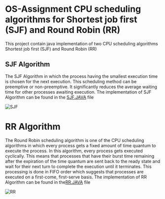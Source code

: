 # OS-Assignment CPU scheduling algorithms for Shortest job first (SJF) and Round Robin (RR)
This project contain java implementation of two CPU scheduling algorithms Shortest job first (SJF) and Round Robin (RR)

## SJF Algorithm
The SJF Algorithm in which the process having the smallest execution time is chosen for the next execution. This scheduling method can be preemptive or non-preemptive. It significantly reduces the average waiting time for other processes awaiting execution. The implementation of SJF Algorithm can be found in the <a href ="https://github.com/tasneem1412/OS-Assignment/blob/main/SJF%20OS/src/com/company/Main.java">SJF.JAVA</a> file

![SJF](https://user-images.githubusercontent.com/128141527/225900593-3ae65a31-f4be-4d49-8831-9e0af58b3a9e.png)

# RR Algorithm
The Round Robin scheduling algorithm is one of the CPU scheduling algorithms in which every process gets a fixed amount of time quantum to execute the process. In this algorithm, every process gets executed cyclically. This means that processes that have their burst time remaining after the expiration of the time quantum are sent back to the ready state and wait for their next turn to complete the execution until it terminates. This processing is done in FIFO order which suggests that processes are executed on a first-come, first-serve basis. The implementation of RR Algorithm can be found in the<a href ="https://github.com/tasneem1412/OS-Assignment/blob/main/RR%20OS/src/com/company/Main.java">RR.JAVA</a> file
  
  ![RR](https://user-images.githubusercontent.com/128141527/225900882-4d203611-4d33-4f81-a5cb-49ab596deb4c.png)
